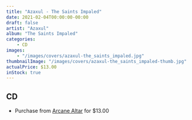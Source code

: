 ```yaml
---
title: "Azaxul - The Saints Impaled"
date: 2021-02-04T00:00:00-00:00
draft: false
artist: "Azaxul"
album: "The Saints Impaled"
categories:
    - CD
images:
    - "/images/covers/azaxul-the_saints_impaled.jpg"
thumbnailImage: "/images/covers/azaxul-the_saints_impaled-thumb.jpg"
actualPrice: $13.00
inStock: true
---
```


## CD
* Purchase from [Arcane Altar](https://arcanealtar.bigcartel.com/product/azaxul-the-saints-impaled-cd) for $13.00
